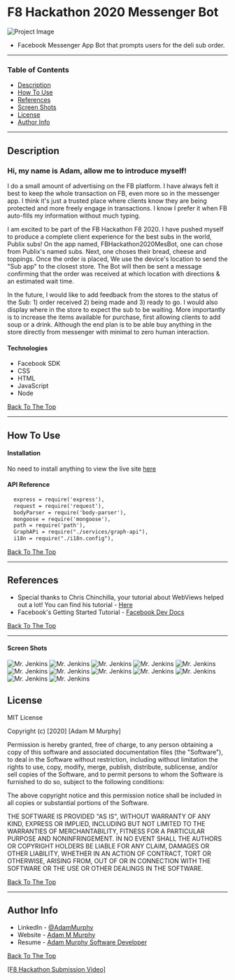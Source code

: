 # F8 Hackathon 2020 Messenger Bot

![Project Image](https://www.howtodofor.com/wp-content/uploads/2018/03/m4facebook-messenger-5a09fe9b482c520037ea7cda.png)

- Facebook Messenger App Bot that prompts users for the deli sub order.

---

### Table of Contents

- [Description](#description)
- [How To Use](#how-to-use)
- [References](#references)
- [Screen Shots](#screen-shots)
- [License](#license)
- [Author Info](#author-info)

---

## Description


<h3>Hi, my name is Adam, allow me to introduce myself!</h3>

I do a small amount of advertising on the FB platform. I have always felt it best to keep the whole transaction on FB, even more so in the messenger app. I think it's just a trusted place where clients know they are being protected and more freely engage in transactions. I know I prefer it when FB auto-fills my information without much typing.

I am excited to be part of the FB Hackathon F8 2020. I have pushed myself to produce a complete client experience for the best subs in the world, Publix subs! On the app named, FBHackathon2020MesBot, one can chose from Publix's named subs. Next, one choses their bread, cheese and toppings. Once the order is placed, We use the device's location to send the "Sub app" to the closest store. The Bot will then be sent a message confirming that the order was received at which location with directions & an estimated wait time.

In the future, I would like to add feedback from the stores to the status of the Sub: 1) order received 2) being made and 3) ready to go. I would also display where in the store to expect the sub to be waiting. More importantly is to increase the items available for purchase, first allowing clients to add soup or a drink. Although the end plan is to be able buy anything in the store directly from messenger with minimal to zero human interaction. 


#### Technologies

- Facebook SDK
- CSS
- HTML
- JavaScript
- Node

[Back To The Top](#read-me-template)

---

## How To Use

#### Installation

No need to install anything to view the live site [here](https://www.messenger.com/t/106566437594302)



#### API Reference

```html
  express = require('express'),
  request = require('request'),
  bodyParser = require('body-parser'),
  mongoose = require('mongoose'),
  path = require('path'),
  GraphAPi = require("./services/graph-api"),
  i18n = require("./i18n.config"),
```
[Back To The Top](#read-me-template)

---

## References

- Special thanks to Chris Chinchilla, your tutorial about WebViews helped out a lot! You can find his tutorial - [Here](https://blog.messengerdevelopers.com/using-the-webview-to-create-richer-bot-to-user-interactions-ed8a789523c6)
- Facebook's Getting Started Tutorial - [Facebook Dev Docs](https://developers.facebook.com/docs/messenger-platform)

[Back To The Top](#read-me-template)

---

#### Screen Shots

![Mr. Jenkins](./public/screenshots/fb1.PNG)
![Mr. Jenkins](./public/screenshots/fb6.PNG)
![Mr. Jenkins](./public/screenshots/fb7.PNG)
![Mr. Jenkins](./public/screenshots/fb8.PNG)
![Mr. Jenkins](./public/screenshots/fb10.PNG)
![Mr. Jenkins](./public/screenshots/fb11.PNG)
![Mr. Jenkins](./public/screenshots/fb12.PNG)
![Mr. Jenkins](./public/screenshots/fb9.PNG)
![Mr. Jenkins](./public/screenshots/fb2.PNG)
![Mr. Jenkins](./public/screenshots/fb3.PNG)
![Mr. Jenkins](./public/screenshots/fb4.PNG)
![Mr. Jenkins](./public/screenshots/fb5.PNG)

## License

MIT License

Copyright (c) [2020] [Adam M Murphy]

Permission is hereby granted, free of charge, to any person obtaining a copy
of this software and associated documentation files (the "Software"), to deal
in the Software without restriction, including without limitation the rights
to use, copy, modify, merge, publish, distribute, sublicense, and/or sell
copies of the Software, and to permit persons to whom the Software is
furnished to do so, subject to the following conditions:

The above copyright notice and this permission notice shall be included in all
copies or substantial portions of the Software.

THE SOFTWARE IS PROVIDED "AS IS", WITHOUT WARRANTY OF ANY KIND, EXPRESS OR
IMPLIED, INCLUDING BUT NOT LIMITED TO THE WARRANTIES OF MERCHANTABILITY,
FITNESS FOR A PARTICULAR PURPOSE AND NONINFRINGEMENT. IN NO EVENT SHALL THE
AUTHORS OR COPYRIGHT HOLDERS BE LIABLE FOR ANY CLAIM, DAMAGES OR OTHER
LIABILITY, WHETHER IN AN ACTION OF CONTRACT, TORT OR OTHERWISE, ARISING FROM,
OUT OF OR IN CONNECTION WITH THE SOFTWARE OR THE USE OR OTHER DEALINGS IN THE
SOFTWARE.

[Back To The Top](#read-me-template)

---

## Author Info

- LinkedIn - [@AdamMurphy](https://Linkedin.com/in/Adam-Murphy-73690bbb/)
- Website - [Adam M Murphy](https://adamm285.github.io/AdamMurphy'sPortfolio/)
- Resume - [Adam Murphy Software Developer](https://docs.google.com/document/d/1GLxDLwlrQkmdugH2Xl9MsOv5Rz6rmzqqSrbzfTZ-R3E/edit?usp=sharing)

[Back To The Top](#read-me-template)



 [[F8 Hackathon Submission Video]](https://www.youtube.com/watch?v=w2hbsmCgRpE)
